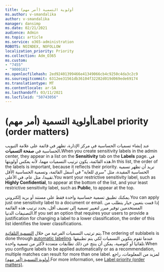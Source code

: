 ```yaml
---
title: أولوية التسمية (أمر مهم)
ms.author: v-smandalika
author: v-smandalika
manager: dansimp
ms.date: 02/21/2021
audience: Admin
ms.topic: article
ms.service: o365-administration
ROBOTS: NOINDEX, NOFOLLOW
localization_priority: Priority
ms.collection: Adm_O365
ms.custom:
- "7455"
- "9000181"
ms.openlocfilehash: 2ed92401399466e41349066cb4c9250c4da3c2c9
ms.sourcegitcommit: 6312ee31561db36104f32282d019d069ede69174
ms.translationtype: MT
ms.contentlocale: ar-SA
ms.lasthandoff: 03/11/2021
ms.locfileid: "50743056"
---
```

# <a name="label-priority-order-matters"></a><span data-ttu-id="b9376-102">أولوية التسمية (أمر مهم)</span><span class="sxs-lookup"><span data-stu-id="b9376-102">Label priority (order matters)</span></span>

<span data-ttu-id="b9376-103">عند إنشاء تسميات الحساسية في مركز الإدارة، تظهر في  قائمة على علامة التبويب الحساسية في **صفحة التسميات.**</span><span class="sxs-lookup"><span data-stu-id="b9376-103">When you create sensitivity labels in the admin center, they appear in a list on the **Sensitivity** tab on the **Labels** page.</span></span> <span data-ttu-id="b9376-104">في هذه القائمة، يكون ترتيب التسميات مهما، لأنه يعكس أولويتها.</span><span class="sxs-lookup"><span data-stu-id="b9376-104">In this list, the order of the labels is important, because it reflects their priority.</span></span> <span data-ttu-id="b9376-105">تريد أن تظهر تسمية الحساسية المقيدة، مثل "سري للغاية" في أسفل القائمة، وتسمية الحساسية الأقل تقييدا، مثل عام، في الأعلى.</span><span class="sxs-lookup"><span data-stu-id="b9376-105">You want your restrictive sensitivity label, such as **Highly Confidential**, to appear at the bottom of the list, and your least restrictive sensitivity label, such as **Public**, to appear at the top.</span></span>

<span data-ttu-id="b9376-106">يمكنك تطبيق تسمية حساسية واحدة فقط على مستند أو بريد إلكتروني.</span><span class="sxs-lookup"><span data-stu-id="b9376-106">You can apply just one sensitivity label to a document or email.</span></span> <span data-ttu-id="b9376-107">إذا قمت بتعيين خيار يتطلب من المستخدمين توفير مبرر لتغيير تسمية إلى تصنيف أقل، يحدد ترتيب هذه القائمة التصنيفات الدنيا.</span><span class="sxs-lookup"><span data-stu-id="b9376-107">If you set an option that requires your users to provide a justification for changing a label to a lower classification, the order of this list identifies the lower classifications.</span></span>

<span data-ttu-id="b9376-108">يتم ترتيب التسميات الفرعية من خلال [التسمية التلقائية](https://docs.microsoft.com/microsoft-365/compliance/apply-sensitivity-label-automatically).</span><span class="sxs-lookup"><span data-stu-id="b9376-108">The ordering of sublabels is done through [automatic labeling](https://docs.microsoft.com/microsoft-365/compliance/apply-sensitivity-label-automatically).</span></span> <span data-ttu-id="b9376-109">عندما تقوم بتكوين التسميات لكي يتم تطبيقها تلقائيا أو كتوصية، يمكن أن ينتج عن ذلك تطابقات متعددة لأكثر من تسمية واحدة.</span><span class="sxs-lookup"><span data-stu-id="b9376-109">When you configure labels to be applied automatically or as a recommendation, multiple matches can result for more than one label.</span></span> <span data-ttu-id="b9376-110">لمزيد من المعلومات، راجع [أولوية التسمية (أمر مهم)](https://docs.microsoft.com/microsoft-365/compliance/sensitivity-labels).</span><span class="sxs-lookup"><span data-stu-id="b9376-110">For more information, see [Label priority (order matters)](https://docs.microsoft.com/microsoft-365/compliance/sensitivity-labels).</span></span>